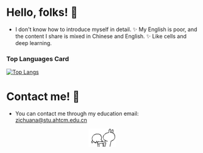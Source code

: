 # Hello, folks! 👋
- I don't know how to introduce myself in detail.
✨ My English is poor, and the content I share is mixed in Chinese and English.
✨ Like cells and deep learning.

### Top Languages Card  
[![Top Langs](https://github-readme-stats.vercel.app/api/top-langs/?username=zichuana&layout=compact&theme=dark)](https://github.com/Zichuana/github-readme-stats)

# Contact me! 📧
- You can contact me through my education email: zichuana@stu.ahtcm.edu.cn

<div align=center>
<img src="https://github.com/Zichuana/Zichuana/blob/main/2.gif" width="XXX" height="XXX" />
</div>

<!---
Zichuana/Zichuana is a ✨ special ✨ repository because its `README.md` (this file) appears on your GitHub profile.
You can click the Preview link to take a look at your changes.
--->
